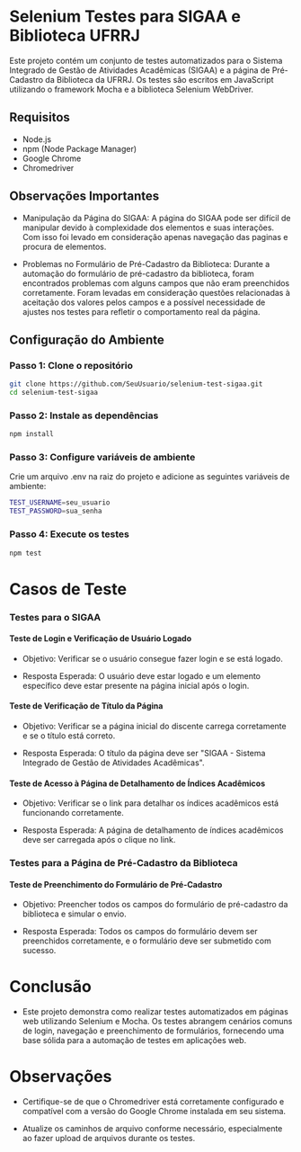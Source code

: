 
# Selenium Testes para SIGAA e Biblioteca UFRRJ

Este projeto contém um conjunto de testes automatizados para o Sistema Integrado de Gestão de Atividades Acadêmicas (SIGAA) e a página de Pré-Cadastro da Biblioteca da UFRRJ. Os testes são escritos em JavaScript utilizando o framework Mocha e a biblioteca Selenium WebDriver.

## Requisitos

- Node.js
- npm (Node Package Manager)
- Google Chrome
- Chromedriver

## Observações Importantes

- Manipulação da Página do SIGAA: A página do SIGAA pode ser difícil de manipular devido à complexidade dos elementos e suas interações. Com isso foi levado em consideração apenas navegação das paginas e procura de elementos.

* Problemas no Formulário de Pré-Cadastro da Biblioteca: Durante a automação do formulário de pré-cadastro da biblioteca, foram encontrados problemas com alguns campos que não eram preenchidos corretamente. Foram levadas em consideração questões relacionadas à aceitação dos valores pelos campos e a possível necessidade de ajustes nos testes para refletir o comportamento real da página.

## Configuração do Ambiente

### Passo 1: Clone o repositório

```bash
git clone https://github.com/SeuUsuario/selenium-test-sigaa.git
cd selenium-test-sigaa
```

### Passo 2: Instale as dependências

```bash
npm install
```

### Passo 3: Configure variáveis de ambiente

Crie um arquivo .env na raiz do projeto e adicione as seguintes variáveis de ambiente:

```bash
TEST_USERNAME=seu_usuario
TEST_PASSWORD=sua_senha
```
### Passo 4: Execute os testes

```bash
npm test
```

# Casos de Teste

### Testes para o SIGAA

#### Teste de Login e Verificação de Usuário Logado

* Objetivo: Verificar se o usuário consegue fazer login e se está logado.

* Resposta Esperada: O usuário deve estar logado e um elemento específico deve estar presente na página inicial após o login.


#### Teste de Verificação de Título da Página

* Objetivo: Verificar se a página inicial do discente carrega corretamente e se o título está correto.

* Resposta Esperada: O título da página deve ser "SIGAA - Sistema Integrado de Gestão de Atividades Acadêmicas".


#### Teste de Acesso à Página de Detalhamento de Índices Acadêmicos

* Objetivo: Verificar se o link para detalhar os índices acadêmicos está funcionando corretamente.

* Resposta Esperada: A página de detalhamento de índices acadêmicos deve ser carregada após o clique no link.

### Testes para a Página de Pré-Cadastro da Biblioteca

#### Teste de Preenchimento do Formulário de Pré-Cadastro

* Objetivo: Preencher todos os campos do formulário de pré-cadastro da biblioteca e simular o envio.

* Resposta Esperada: Todos os campos do formulário devem ser preenchidos corretamente, e o formulário deve ser submetido com sucesso.

# Conclusão
* Este projeto demonstra como realizar testes automatizados em páginas web utilizando Selenium e Mocha. Os testes abrangem cenários comuns de login, navegação e preenchimento de formulários, fornecendo uma base sólida para a automação de testes em aplicações web.

#  Observações

* Certifique-se de que o Chromedriver está corretamente configurado e compatível com a versão do Google Chrome instalada em seu sistema.

* Atualize os caminhos de arquivo conforme necessário, especialmente ao fazer upload de arquivos durante os testes.